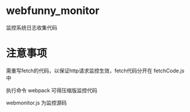 # webfunny_monitor
监控系统日志收集代码

# 注意事项

需重写fetch的代码，以保证http请求监控生效，fetch代码分开在 fetchCode.js 中

执行命令 webpack 可得压缩版监控代码

webmonitor.js 为监控源码
